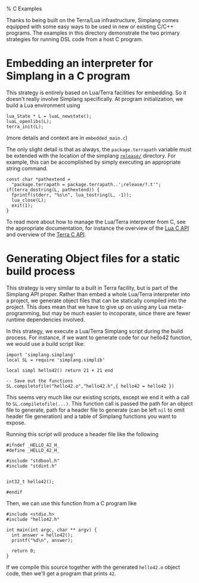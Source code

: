 % C Examples

Thanks to being built on the Terra/Lua infrastructure, Simplang comes equipped with some easy ways to be used in new or existing C/C++ programs.  The examples in this directory demonstrate the two primary strategies for running DSL code from a host C program.


# Embedding an interpreter for Simplang in a C program

This strategy is entirely based on Lua/Terra facilities for embedding.  So it doesn't really involve Simplang specifically.  At program initialization, we build a Lua environment using

```
lua_State * L = luaL_newstate();
luaL_openlibs(L);
terra_init(L);
```

(more details and context are in `embedded_main.c`)

The only slight detail is that as always, the `package.terrapath` variable must be extended with the location of the simplang [`release/`](../release) directory.  For example, this can be accomplished by simply executing an appropriate string command.
```
const char *pathextend =
  "package.terrapath = package.terrapath..';release/?.t'";
if(terra_dostring(L, pathextend)) {
  fprintf(stderr, "%s\n", lua_tostring(L, -1));
  lua_close(L);
  exit(1);
}
```

To read more about how to manage the Lua/Terra interpreter from C, see the appropriate documentation, for instance the overview of the [Lua C API](http://www.lua.org/pil/24.html) and overview of the [Terra C API](http://terralang.org/api.html#c-api).



# Generating Object files for a static build process

This strategy is very similar to a built in Terra facility, but is part of the Simplang API proper.  Rather than embed a whole Lua/Terra interpreter into a project, we generate object files that can be statically compiled into the project.  This does mean that we have to give up on using any Lua meta-programming, but may be much easier to incoporate, since there are fewer runtime dependencies involved.

In this strategy, we execute a Lua/Terra Simplang script during the build process.  For instance, if we want to generate code for our hello42 function, we would use a build script like:

```
import 'simplang.simplang'
local SL = require 'simplang.simplib'

local simpl hello42() return 21 + 21 end

-- Save out the functions
SL.compiletofile("hello42.o","hello42.h",{ hello42 = hello42 })
```

This seems very much like our existing scripts, except we end it with a call to `SL.compiletofile(...)`.  This function call is passed the path for an object file to generate, path for a header file to generate (can be left `nil` to omit header file generation) and a table of Simplang functions you want to expose.

Running this script will produce a header file like the following

```
#ifndef _HELLO_42_H_
#define _HELLO_42_H_

#include "stdbool.h"
#include "stdint.h"


int32_t hello42();

#endif
```

Then, we can use this function from a C program like

```
#include <stdio.h>
#include "hello42.h"

int main(int argc, char ** argv) {
  int answer = hello42();
  printf("%d\n", answer);

  return 0;
}
```

If we compile this source together with the generated `hello42.o` object code, then we'll get a program that prints `42`.








